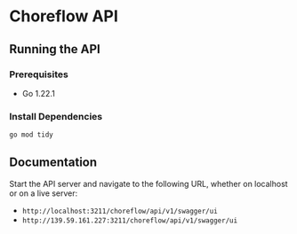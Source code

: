 # Choreflow API

## Running the API

### Prerequisites

- Go 1.22.1

### Install Dependencies

```bash
go mod tidy
```

## Documentation

Start the API server and navigate to the following URL, whether on localhost or
on a live server:

- `http://localhost:3211/choreflow/api/v1/swagger/ui`
- `http://139.59.161.227:3211/choreflow/api/v1/swagger/ui`
